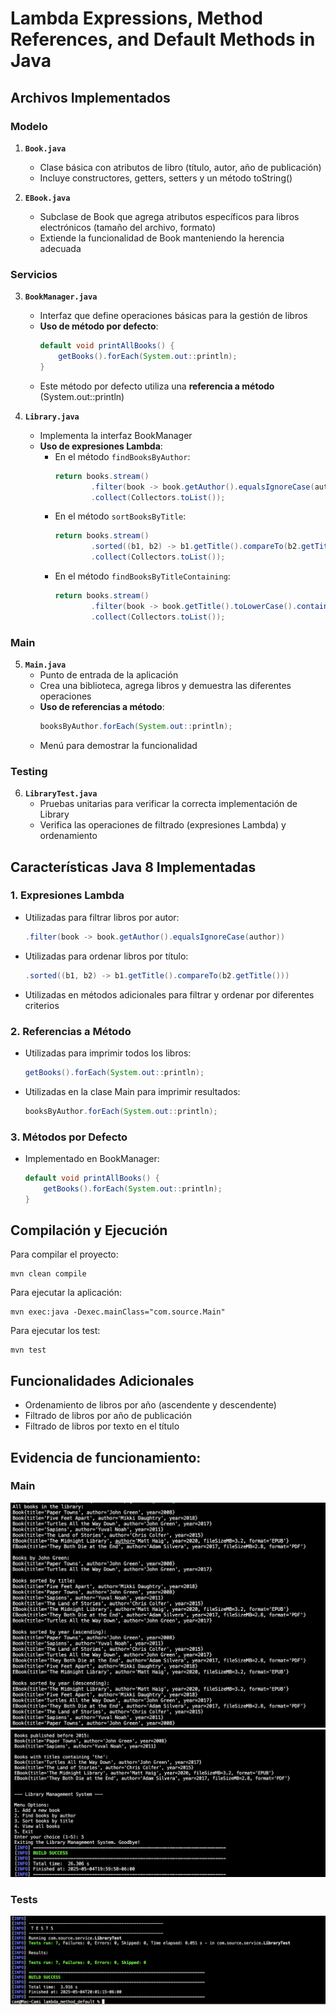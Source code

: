 # Lambda Expressions, Method References, and Default Methods in Java

## Archivos Implementados

### Modelo

1. **`Book.java`**
   - Clase básica con atributos de libro (título, autor, año de publicación)
   - Incluye constructores, getters, setters y un método toString()

2. **`EBook.java`**
   - Subclase de Book que agrega atributos específicos para libros electrónicos (tamaño del archivo, formato)
   - Extiende la funcionalidad de Book manteniendo la herencia adecuada

### Servicios

3. **`BookManager.java`**
   - Interfaz que define operaciones básicas para la gestión de libros
   - **Uso de método por defecto**: 
     ```java
     default void printAllBooks() {
         getBooks().forEach(System.out::println);
     }
     ```
   - Este método por defecto utiliza una **referencia a método** (System.out::println)

4. **`Library.java`**
   - Implementa la interfaz BookManager
   - **Uso de expresiones Lambda**:
     - En el método `findBooksByAuthor`:
       ```java
       return books.stream()
               .filter(book -> book.getAuthor().equalsIgnoreCase(author))
               .collect(Collectors.toList());
       ```
     - En el método `sortBooksByTitle`:
       ```java
       return books.stream()
               .sorted((b1, b2) -> b1.getTitle().compareTo(b2.getTitle()))
               .collect(Collectors.toList());
       ```
     - En el método `findBooksByTitleContaining`:
       ```java
       return books.stream()
               .filter(book -> book.getTitle().toLowerCase().contains(substring.toLowerCase()))
               .collect(Collectors.toList());
       ```

### Main

5. **`Main.java`**
   - Punto de entrada de la aplicación
   - Crea una biblioteca, agrega libros y demuestra las diferentes operaciones
   - **Uso de referencias a método**:
     ```java
     booksByAuthor.forEach(System.out::println);
     ```
   - Menú para demostrar la funcionalidad

### Testing

6. **`LibraryTest.java`**
   - Pruebas unitarias para verificar la correcta implementación de Library
   - Verifica las operaciones de filtrado (expresiones Lambda) y ordenamiento

## Características Java 8 Implementadas

### 1. Expresiones Lambda
- Utilizadas para filtrar libros por autor:
  ```java
  .filter(book -> book.getAuthor().equalsIgnoreCase(author))
  ```
- Utilizadas para ordenar libros por título:
  ```java
  .sorted((b1, b2) -> b1.getTitle().compareTo(b2.getTitle()))
  ```
- Utilizadas en métodos adicionales para filtrar y ordenar por diferentes criterios

### 2. Referencias a Método
- Utilizadas para imprimir todos los libros:
  ```java
  getBooks().forEach(System.out::println);
  ```
- Utilizadas en la clase Main para imprimir resultados:
  ```java
  booksByAuthor.forEach(System.out::println);
  ```

### 3. Métodos por Defecto
- Implementado en BookManager:
  ```java
  default void printAllBooks() {
      getBooks().forEach(System.out::println);
  }
  ```

## Compilación y Ejecución

Para compilar el proyecto:
```
mvn clean compile
```

Para ejecutar la aplicación:
```
mvn exec:java -Dexec.mainClass="com.source.Main"
```

Para ejecutar los test:
```
mvn test
```

## Funcionalidades Adicionales

- Ordenamiento de libros por año (ascendente y descendente)
- Filtrado de libros por año de publicación
- Filtrado de libros por texto en el título


## Evidencia de funcionamiento:

### Main
![Main Funcionando pt1](./Evidencia1.png)
![Main Funcionando pt2](./Evidencia2.png)

### Tests
![Tests Funcionando](./Evidencia3.png)
